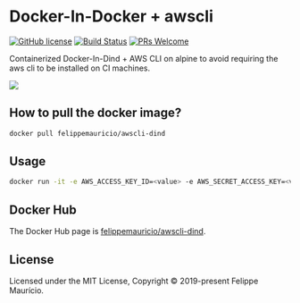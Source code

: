 # Docker-In-Docker + awscli
[![GitHub license](https://img.shields.io/badge/license-MIT-blue.svg)](https://github.com/felippemauricio/docker-awscli-dind/blob/master/LICENSE.md)
[![Build Status](https://travis-ci.org/felippemauricio/docker-awscli-dind.svg?branch=master)](https://travis-ci.org/felippemauricio/docker-awscli-dind)
[![PRs Welcome](https://img.shields.io/badge/PRs-welcome-brightgreen.svg)](https://github.com/felippemauricio/awscli-dind/pulls)

Containerized Docker-In-Dind + AWS CLI on alpine to avoid requiring the aws cli to be installed on CI machines.

![](https://raw.githubusercontent.com/felippemauricio/docker-awscli-dind/master/docs/images/aws-docker.png)

## How to pull the docker image?

```sh
docker pull felippemauricio/awscli-dind
```

## Usage

```sh
docker run -it -e AWS_ACCESS_KEY_ID=<value> -e AWS_SECRET_ACCESS_KEY=<value> -e AWS_DEFAULT_REGION=<value> felippemauricio/awscli-dind sh
```

## Docker Hub

The Docker Hub page is [felippemauricio/awscli-dind](https://hub.docker.com/r/felippemauricio/awscli-dind).

## License

Licensed under the MIT License, Copyright © 2019-present Felippe Maurício.
